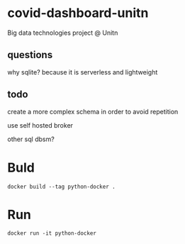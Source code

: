 # covid-dashboard-unitn
Big data technologies project @ Unitn 

## questions 
why sqlite? because it is serverless and lightweight


## todo
create a more complex schema in order to avoid repetition 

use self hosted broker

other sql dbsm?

# Buld
```
docker build --tag python-docker .
```

# Run
```
docker run -it python-docker  
```